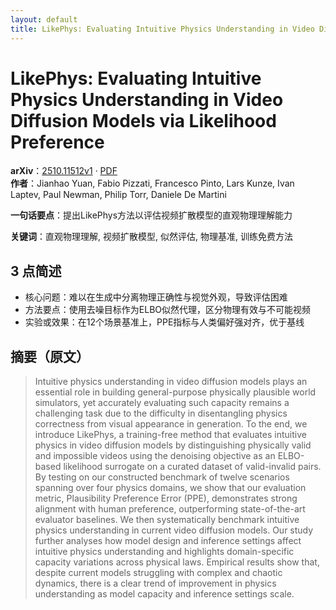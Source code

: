 ```yaml
---
layout: default
title: LikePhys: Evaluating Intuitive Physics Understanding in Video Diffusion Models via Likelihood Preference
---
```


# LikePhys: Evaluating Intuitive Physics Understanding in Video Diffusion Models via Likelihood Preference
**arXiv**：[2510.11512v1](https://arxiv.org/abs/2510.11512) · [PDF](https://arxiv.org/pdf/2510.11512.pdf)  
**作者**：Jianhao Yuan, Fabio Pizzati, Francesco Pinto, Lars Kunze, Ivan Laptev, Paul Newman, Philip Torr, Daniele De Martini  

**一句话要点**：提出LikePhys方法以评估视频扩散模型的直观物理理解能力

**关键词**：直观物理理解, 视频扩散模型, 似然评估, 物理基准, 训练免费方法

## 3 点简述
- 核心问题：难以在生成中分离物理正确性与视觉外观，导致评估困难
- 方法要点：使用去噪目标作为ELBO似然代理，区分物理有效与不可能视频
- 实验或效果：在12个场景基准上，PPE指标与人类偏好强对齐，优于基线

## 摘要（原文）

> Intuitive physics understanding in video diffusion models plays an essential
> role in building general-purpose physically plausible world simulators, yet
> accurately evaluating such capacity remains a challenging task due to the
> difficulty in disentangling physics correctness from visual appearance in
> generation. To the end, we introduce LikePhys, a training-free method that
> evaluates intuitive physics in video diffusion models by distinguishing
> physically valid and impossible videos using the denoising objective as an
> ELBO-based likelihood surrogate on a curated dataset of valid-invalid pairs. By
> testing on our constructed benchmark of twelve scenarios spanning over four
> physics domains, we show that our evaluation metric, Plausibility Preference
> Error (PPE), demonstrates strong alignment with human preference, outperforming
> state-of-the-art evaluator baselines. We then systematically benchmark
> intuitive physics understanding in current video diffusion models. Our study
> further analyses how model design and inference settings affect intuitive
> physics understanding and highlights domain-specific capacity variations across
> physical laws. Empirical results show that, despite current models struggling
> with complex and chaotic dynamics, there is a clear trend of improvement in
> physics understanding as model capacity and inference settings scale.

